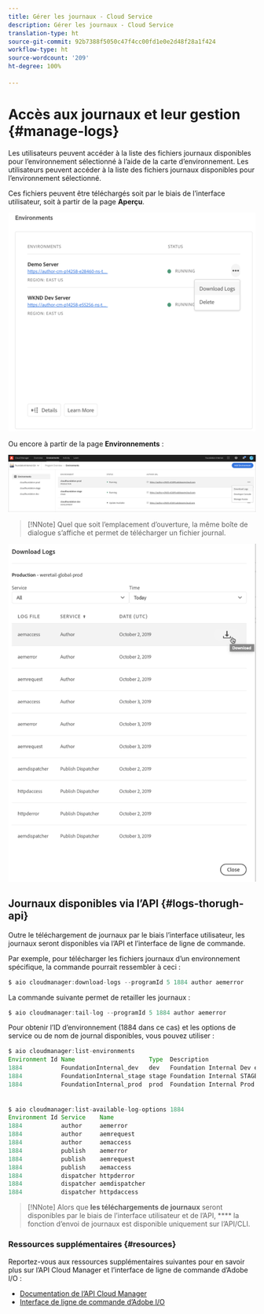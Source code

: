 ```yaml
---
title: Gérer les journaux - Cloud Service
description: Gérer les journaux - Cloud Service
translation-type: ht
source-git-commit: 92b7388f5050c47f4cc00fd1e0e2d48f28a1f424
workflow-type: ht
source-wordcount: '209'
ht-degree: 100%

---
```



# Accès aux journaux et leur gestion {#manage-logs}

Les utilisateurs peuvent accéder à la liste des fichiers journaux disponibles pour l’environnement sélectionné à l’aide de la carte d’environnement. Les utilisateurs peuvent accéder à la liste des fichiers journaux disponibles pour l’environnement sélectionné.

Ces fichiers peuvent être téléchargés soit par le biais de l’interface utilisateur, soit à partir de la page **Aperçu**.

![](assets/manage-logs1.png)

Ou encore à partir de la page **Environnements** :

![](assets/download-logs.png)

>[!NNote]
>Quel que soit l’emplacement d’ouverture, la même boîte de dialogue s’affiche et permet de télécharger un fichier journal.

![](assets/manage-logs3.png)


## Journaux disponibles via l’API {#logs-thorugh-api}

Outre le téléchargement de journaux par le biais l’interface utilisateur, les journaux seront disponibles via l’API et l’interface de ligne de commande.

Par exemple, pour télécharger les fichiers journaux d’un environnement spécifique, la commande pourrait ressembler à ceci :

```java
$ aio cloudmanager:download-logs --programId 5 1884 author aemerror
```

La commande suivante permet de retailler les journaux :

```java
$ aio cloudmanager:tail-log --programId 5 1884 author aemerror
```

Pour obtenir l’ID d’environnement (1884 dans ce cas) et les options de service ou de nom de journal disponibles, vous pouvez utiliser :

```java
$ aio cloudmanager:list-environments
Environment Id Name                     Type  Description                          
1884           FoundationInternal_dev   dev   Foundation Internal Dev environment  
1884           FoundationInternal_stage stage Foundation Internal STAGE environment
1884           FoundationInternal_prod  prod  Foundation Internal Prod environment
 
 
$ aio cloudmanager:list-available-log-options 1884
Environment Id Service    Name         
1884           author     aemerror     
1884           author     aemrequest   
1884           author     aemaccess    
1884           publish    aemerror     
1884           publish    aemrequest   
1884           publish    aemaccess    
1884           dispatcher httpderror   
1884           dispatcher aemdispatcher
1884           dispatcher httpdaccess
```

>[!NNote]
>Alors que **les téléchargements de journaux** seront disponibles par le biais de l’interface utilisateur et de l’API, **** la fonction d’envoi de journaux est disponible uniquement sur l’API/CLI.

### Ressources supplémentaires {#resources}

Reportez-vous aux ressources supplémentaires suivantes pour en savoir plus sur l’API Cloud Manager et l’interface de ligne de commande d’Adobe I/O :

* [Documentation de l’API Cloud Manager](https://www.adobe.io/apis/experiencecloud/cloud-manager/docs.html)
* [Interface de ligne de commande d’Adobe I/O](https://github.com/adobe/aio-cli-plugin-cloudmanager)